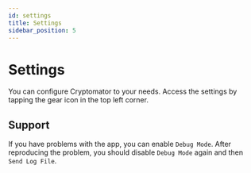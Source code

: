 ```yaml
---
id: settings
title: Settings
sidebar_position: 5
---
```


# Settings

You can configure Cryptomator to your needs. Access the settings by tapping the gear icon in the top left corner.

## Support

If you have problems with the app, you can enable `Debug Mode`. After reproducing the problem, you should disable `Debug Mode` again and then `Send Log File`.